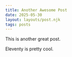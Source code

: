 ```yaml
---
title: Another Awesome Post
date: 2025-05-30
layout: layouts/post.njk
tags: posts
---
```


This is another great post.

Eleventy is pretty cool.
